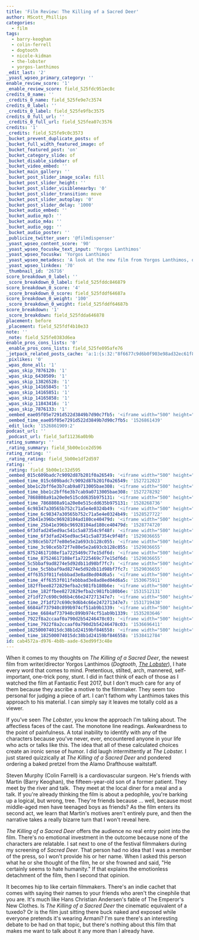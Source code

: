 ```yaml
---
title: 'Film Review: The Killing of a Sacred Deer'
author: MScott_Phillips
categories:
  - film
tags:
  - barry-keoghan
  - colin-ferrell
  - dogtooth
  - nicole-kidman
  - the-lobster
  - yorgos-lanthimos
_edit_last: '2'
_yoast_wpseo_primary_category: ''
enable_review_score: '1'
_enable_review_score: field_525fdc951ec8c
credits_0_name: ''
_credits_0_name: field_525fe9e7c3574
credits_0_label: ''
_credits_0_label: field_525fe9fbc3575
credits_0_full_url: ''
_credits_0_full_url: field_525fea07c3576
credits: '1'
_credits: field_525fe9c0c3573
_bucket_prevent_duplicate_posts: of
_bucket_full_width_featured_image: of
_bucket_featured_post: 'on'
_bucket_category_slide: of
_bucket_disable_sidebar: of
_bucket_video_embed: ''
_bucket_main_gallery: ''
_bucket_post_slider_image_scale: fill
_bucket_post_slider_height: ''
_bucket_post_slider_visiblenearby: '0'
_bucket_post_slider_transition: move
_bucket_post_slider_autoplay: '0'
_bucket_post_slider_delay: '1000'
_bucket_audio_embed: ''
_bucket_audio_mp3: ''
_bucket_audio_m4a: ''
_bucket_audio_ogg: ''
_bucket_audio_poster: ''
_publicize_twitter_user: '@filmdispenser'
_yoast_wpseo_content_score: '90'
_yoast_wpseo_focuskw_text_input: 'Yorgos Lanthimos'
_yoast_wpseo_focuskw: 'Yorgos Lanthimos'
_yoast_wpseo_metadesc: 'A look at the new film from Yorgos Lanthimos, director of The Lobster, starring Colin Ferrell, Nicole Kidman and Barry Keoghan'
_yoast_wpseo_linkdex: '70'
_thumbnail_id: '26716'
score_breakdown_0_label: ''
_score_breakdown_0_label: field_525fddc846879
score_breakdown_0_score: '4'
_score_breakdown_0_score: field_525fddf64687a
score_breakdown_0_weight: '100'
_score_breakdown_0_weight: field_525fddf64687b
score_breakdown: '1'
_score_breakdown: field_525fdda646878
placement: before
_placement: field_525fdf4b10e33
note: ''
_note: field_525fe0383d6ea
enable_pros_cons_lists: '0'
_enable_pros_cons_lists: field_525fe095afe76
_jetpack_related_posts_cache: 'a:1:{s:32:"8f6677c9d6b0f903e98ad32ec61f8deb";a:2:{s:7:"expires";i:1526541776;s:7:"payload";a:3:{i:0;a:1:{s:2:"id";i:26968;}i:1;a:1:{s:2:"id";i:26711;}i:2;a:1:{s:2:"id";i:16800;}}}}'
_pixlikes: '0'
_wpas_done_all: '1'
_wpas_skip_7876120: '1'
_wpas_skip_6430509: '1'
_wpas_skip_13826528: '1'
_wpas_skip_14165845: '1'
_wpas_skip_14165851: '1'
_wpas_skip_14165858: '1'
_wpas_skip_11843416: '1'
_wpas_skip_7876133: '1'
_oembed_eae05f05e7291d522d3849b7d90c7fb5: '<iframe width="500" height="281" src="https://www.youtube.com/embed/9teNKmm9R3k?start=3&feature=oembed" frameborder="0" allow="autoplay; encrypted-media" allowfullscreen></iframe>'
_oembed_time_eae05f05e7291d522d3849b7d90c7fb5: '1526861439'
_edit_lock: '1526861909:2'
podcast_url: ''
_podcast_url: field_5af11236a0b9b
rating_summary: ''
_rating_summary: field_5b00e1ce2d596
rating_rating: ''
_rating_rating: field_5b00e1df2d597
rating: ''
_rating: field_5b00e1c32d595
_oembed_015c609badc7c9092d87b201f0a26549: '<iframe width="500" height="281" src="https://www.youtube.com/embed/dkhBDhQ4OxM?feature=oembed" frameborder="0" allow="autoplay; encrypted-media" allowfullscreen></iframe>'
_oembed_time_015c609badc7c9092d87b201f0a26549: '1527212023'
_oembed_bbe1c2bff6e3b7cab9a0713005bae308: '<iframe width="500" height="281" src="https://www.youtube.com/embed/_DTbx7c7ez8?feature=oembed" frameborder="0" allow="autoplay; encrypted-media" allowfullscreen></iframe>'
_oembed_time_bbe1c2bff6e3b7cab9a0713005bae308: '1527278292'
_oembed_7868808a91a20e0e515cdd635b975131: '<iframe width="500" height="281" src="https://www.youtube.com/embed/PEZ2r1YGKSA?feature=oembed" frameborder="0" allow="autoplay; encrypted-media" allowfullscreen></iframe>'
_oembed_time_7868808a91a20e0e515cdd635b975131: '1528268736'
_oembed_6c98347a30565b752c71a5e4e0324b49: '<iframe width="500" height="281" src="https://www.youtube.com/embed/FhwktRDG_aQ?feature=oembed" frameborder="0" allow="autoplay; encrypted-media" allowfullscreen></iframe>'
_oembed_time_6c98347a30565b752c71a5e4e0324b49: '1528527722'
_oembed_25b41e396bc96928104ad180ce40479d: '<iframe width="500" height="281" src="https://www.youtube.com/embed/MFWF9dU5Zc0?feature=oembed" frameborder="0" allow="autoplay; encrypted-media" allowfullscreen></iframe>'
_oembed_time_25b41e396bc96928104ad180ce40479d: '1528774720'
_oembed_6f3dfad245ed9ac541c5a87354c9f48f: '<iframe width="500" height="281" src="https://www.youtube.com/embed/rTMINaybeyE?feature=oembed" frameborder="0" allow="autoplay; encrypted-media" allowfullscreen></iframe>'
_oembed_time_6f3dfad245ed9ac541c5a87354c9f48f: '1529036655'
_oembed_3c98ce5b72f7e80e5e2a693cb128c055: '<iframe width="500" height="281" src="https://www.youtube.com/embed/j7RHHPN4gII?feature=oembed" frameborder="0" allow="autoplay; encrypted-media" allowfullscreen></iframe>'
_oembed_time_3c98ce5b72f7e80e5e2a693cb128c055: '1529036655'
_oembed_87524617108ef1a7225469c77e15df6d: '<iframe width="500" height="281" src="https://www.youtube.com/embed/bP8vCXPo-BA?feature=oembed" frameborder="0" allow="autoplay; encrypted-media" allowfullscreen></iframe>'
_oembed_time_87524617108ef1a7225469c77e15df6d: '1529036655'
_oembed_5c5bbaf9ad8274e5d92db11d98bf7fc7: '<iframe width="500" height="281" src="https://www.youtube.com/embed/yqAS2lPISa8?feature=oembed" frameborder="0" allow="autoplay; encrypted-media" allowfullscreen></iframe>'
_oembed_time_5c5bbaf9ad8274e5d92db11d98bf7fc7: '1529036655'
_oembed_4ff6353f011febbbad3e8ad8ed04d6a5: '<iframe width="500" height="281" src="https://www.youtube.com/embed/HikYI0jIAwU?feature=oembed" frameborder="0" allow="autoplay; encrypted-media" allowfullscreen></iframe>'
_oembed_time_4ff6353f011febbbad3e8ad8ed04d6a5: '1530675911'
_oembed_182ffbee8272829efba2c981fb180b6e: '<iframe width="500" height="281" src="https://www.youtube.com/embed/Seg_yBYPjG4?feature=oembed" frameborder="0" allow="autoplay; encrypted-media" allowfullscreen></iframe>'
_oembed_time_182ffbee8272829efba2c981fb180b6e: '1531512131'
_oembed_2f1df27c690c9d6b4c66e247271347e7: '<iframe width="500" height="281" src="https://www.youtube.com/embed/9XxLHyzsB_Q?feature=oembed" frameborder="0" allow="autoplay; encrypted-media" allowfullscreen></iframe>'
_oembed_time_2f1df27c690c9d6b4c66e247271347e7: '1531719438'
_oembed_6684af737940c899b974cf51ab9b1339: '<iframe width="500" height="281" src="https://www.youtube.com/embed/gp-8oB53P7k?feature=oembed" frameborder="0" allow="autoplay; encrypted-media" allowfullscreen></iframe>'
_oembed_time_6684af737940c899b974cf51ab9b1339: '1535203646'
_oembed_7922f8a2ccaaf0a790d2b54246478c03: '<iframe width="500" height="281" src="https://www.youtube.com/embed/AWvUNABT8sg?feature=oembed" frameborder="0" allow="autoplay; encrypted-media" allowfullscreen></iframe>'
_oembed_time_7922f8a2ccaaf0a790d2b54246478c03: '1536696411'
_oembed_182500074015dc38b1d24159bf846558: '<iframe width="500" height="281" src="https://www.youtube.com/embed/USPd0vX2sdc?feature=oembed" frameborder="0" allow="autoplay; encrypted-media" allowfullscreen></iframe>'
_oembed_time_182500074015dc38b1d24159bf846558: '1538412784'
id: cab4572a-d976-4b8b-aade-63ed99f3c48e
---
```

<p>When it comes to my thoughts on <em>The Killing of a Sacred Deer</em>, the newest film from writer/director Yorgos Lanthimos (<em>Dogtooth</em>, <a href="http://www.filmdispenser.com/lobster-movie-review-2016/"><em>The Lobster</em></a>), I hate every word that comes to mind. Pretentious, stilted, arch, mannered, self-important, one-trick pony, stunt. I did in fact think of each of those as I watched the film at Fantastic Fest 2017, but I don't much care for any of them because they ascribe a motive to the filmmaker. They seem too personal for judging a piece of art. I can't fathom why Lanthimos takes this approach to his material. I can simply say it leaves me totally cold as a viewer.</p>
<p>If you've seen <em>The Lobster</em>, you know the approach I'm talking about. The affectless faces of the cast. The monotone line readings. Awkwardness to the point of painfulness. A total inability to identify with any of the characters because you've never, ever, encountered anyone in your life who acts or talks like this. The idea that all of these calculated choices create an ironic sense of humor. I did laugh intermittently at <em>The Lobster.</em> I just stared quizzically at <em>The Killing of a Sacred Deer </em>and pondered ordering a baked pretzel from the Alamo Drafthouse waitstaff.<em> </em></p>
<p>Steven Murphy (Colin Farrell) is a cardiovascular surgeon. He's friends with Martin (Barry Keoghan), the fifteen-year-old son of a former patient. They meet by the river and talk.  They meet at the local diner for a meal and a talk. If you're already thinking the film is about a pedophile, you're barking up a logical, but wrong, tree. They're friends because ... well, because most middle-aged men have teenaged boys as friends? As the film enters its second act, we learn that Martin's motives aren't entirely pure, and then the narrative takes a really bizarre turn that I won't reveal here.</p>
<p><em>The Killing of a Sacred Deer</em> offers the audience no real entry point into the film. There's no emotional investment in the outcome because none of the characters are relatable. I sat next to one of the festival filmmakers during my screening of <em>Sacred Deer</em>. That person had no idea that I was a member of the press, so I won't provide his or her name. When I asked this person what he or she thought of the film, he or she frowned and said, "He certainly seems to hate humanity." If that explains the emotionless detachment of the film, then I second that opinion.</p>
<p>It becomes hip to like certain filmmakers. There's an indie cachet that comes with saying their names to your friends who aren't the cinephile that you are. It's much like Hans Christian Andersen's fable of The Emperor's New Clothes. Is <em>The Killing of a Sacred Deer</em> the cinematic equivalent of a tuxedo? Or is the film just sitting there buck naked and exposed while everyone pretends it's wearing Armani? I'm sure there's an interesting debate to be had on that topic, but there's nothing about this film that makes me want to talk about it any more than I already have.</p>
<p>&nbsp;</p>

